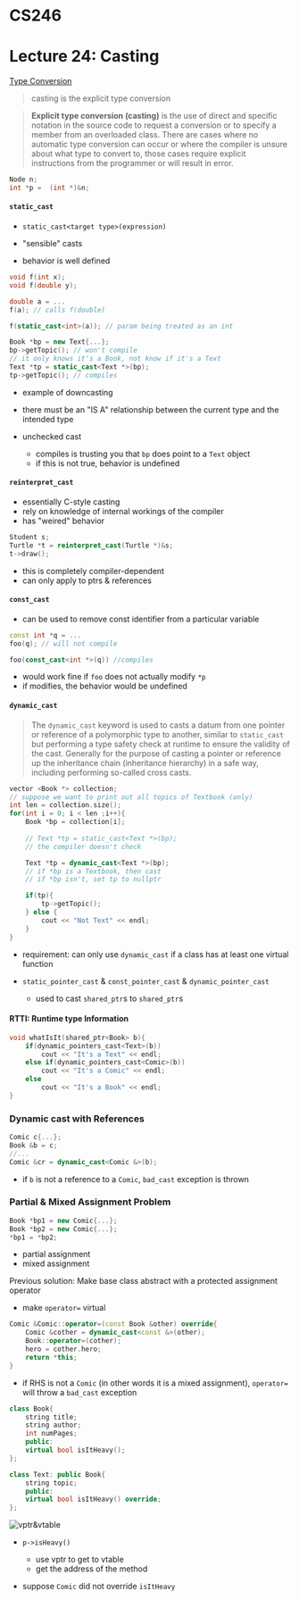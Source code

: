 # CS246
# Lecture 24: Casting

[Type Conversion](https://en.wikibooks.org/wiki/C%2B%2B_Programming/Programming_Languages/C%2B%2B/Code/Statements/Variables/Type_Casting)

> casting is the explicit type conversion

> **Explicit type conversion (casting)** is the use of direct and specific notation in the source code to request a conversion or to specify a member from an overloaded class. There are cases where no automatic type conversion can occur or where the compiler is unsure about what type to convert to, those cases require explicit instructions from the programmer or will result in error.

```cpp
Node n;
int *p =  (int *)&n;
```

#### `static_cast`

- `static_cast<target type>(expression)`

- "sensible" casts
- behavior is well defined

```cpp
void f(int x);
void f(double y);

double a = ...
f(a); // calls f(double)

f(static_cast<int>(a)); // param being treated as an int

Book *bp = new Text{...};
bp->getTopic(); // won't compile
// it only knows it's a Book, not know if it's a Text
Text *tp = static_cast<Text *>(bp);
tp->getTopic(); // compiles
```
- example of downcasting

- there must be an "IS A" relationship between the current type and the intended type

- unchecked cast
	- compiles is trusting you that `bp` does point to a `Text` object
	- if this is not true, behavior is undefined

#### `reinterpret_cast`

- essentially C-style casting
- rely on knowledge of internal workings of the compiler
- has "weired" behavior

```cpp
Student s;
Turtle *t = reinterpret_cast(Turtle *)&s;
t->draw();
```
- this is completely compiler-dependent
- can only apply to ptrs & references

#### `const_cast`

- can be used to remove const identifier from a particular variable

```cpp
const int *q = ...
foo(q); // will not compile

foo(const_cast<int *>(q)) //compiles
```

- would work fine if `foo` does not actually modify `*p`
- if modifies, the behavior would be undefined

#### `dynamic_cast`

> The `dynamic_cast` keyword is used to casts a datum from one pointer or reference of a polymorphic type to another, similar to `static_cast` but performing a type safety check at runtime to ensure the validity of the cast. Generally for the purpose of casting a pointer or reference up the inheritance chain (inheritance hierarchy) in a safe way, including performing so-called cross casts.


```cpp
vector <Book *> collection;
// suppose we want to print out all topics of Textbook (only)
int len = collection.size();
for(int i = 0; i < len ;i++){
	Book *bp = collection[i];
	
	// Text *tp = static_cast<Text *>(bp);
	// the compiler doesn't check

	Text *tp = dynamic_cast<Text *>(bp);
	// if *bp is a Textbook, then cast
	// if *bp isn't, set tp to nullptr

	if(tp){
		tp->getTopic();
	} else {
		cout << "Not Text" << endl;
	}
}
```
- requirement: can only use `dynamic_cast` if a class has at least one virtual function


- `static_pointer_cast` & `const_pointer_cast` & `dynamic_pointer_cast`
	- used to cast `shared_ptr`s to `shared_ptr`s

#### RTTI: Runtime type Information
```cpp
void whatIsIt(shared_ptr<Book> b){
	if(dynamic_pointers_cast<Text>(b))
		cout << "It's a Text" << endl;
	else if(dynamic_pointers_cast<Comic>(b))
		cout << "It's a Comic" << endl;
	else
		cout << "It's a Book" << endl;
}
```

### Dynamic cast with References
```cpp
Comic c{...};
Book &b = c;
//...
Comic &cr = dynamic_cast<Comic &>(b);
```

- if `b` is not a reference to a `Comic`, `bad_cast` exception is thrown

### Partial & Mixed Assignment Problem
```cpp
Book *bp1 = new Comic{...};
Book *bp2 = new Comic{...};
*bp1 = *bp2;
```
- partial assignment
- mixed assignment

Previous solution: Make base class abstract with a protected assignment operator

- make `operator=` virtual

```cpp
Comic &Comic::operator=(const Book &other) override{
	Comic &cother = dynamic_cast<const &>(other);
	Book::operator=(cother);
	hero = cother.hero;
	return *this;
}
```

- if RHS is not a `Comic` (in other words it is a mixed assignment), `operator=` will throw a `bad_cast` exception

```cpp
class Book{
	string title;
	string author;
	int numPages;
	public:
	virtual bool isItHeavy();
};

class Text: public Book{
	string topic;
	public:
	virtual bool isItHeavy() override;
};

```

![vptr&vtable](https://github.com/hardyqr/UW-Spring2017-CS246-Notes/blob/master/vptr2vtable.jpg)

- `p->isHeavy()`
	- use vptr to get to vtable
	- get the address of the method

- suppose `Comic` did not override `isItHeavy`
